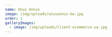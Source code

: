 ```yaml
---
name: Unus Annus
image: /img/uploads/unusannus-bw.jpg
order: 1
galleryImages:
  - image: /img/uploads/client-ecommerce-ua.jpg
---
```

